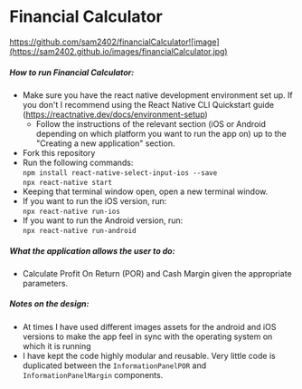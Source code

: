 # Financial Calculator

https://github.com/sam2402/financialCalculator![image](https://sam2402.github.io/images/financialCalculator.jpg)

##### How to run Financial Calculator:
- Make sure you have the react native development environment set up. If you don't I recommend using the React Native CLI Quickstart guide (https://reactnative.dev/docs/environment-setup)
	- Follow the instructions of the relevant section (iOS or Android depending on which platform you want to run the app on) up to the "Creating a new application" section.
- Fork this repository
- Run the following commands:  
`npm install react-native-select-input-ios --save`  
`npx react-native start`  
- Keeping that terminal window open, open a new terminal window.  
- If you want to run the iOS version, run:   
`npx react-native run-ios`  
- If you want to run the Android version, run:  
`npx react-native run-android`  

##### What the application allows the user to do:
- Calculate Profit On Return (POR) and Cash Margin given the appropriate parameters.

##### Notes on the design:
- At times I have used different images assets for the android and iOS versions to make the app feel in sync with the operating system on which it is running
- I have kept the code highly modular and reusable. Very little code is duplicated between the `InformationPanelPOR` and `InformationPanelMargin` components.
    

